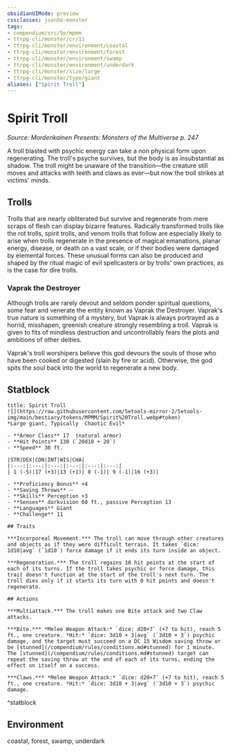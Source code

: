 ```yaml
---
obsidianUIMode: preview
cssclasses: json5e-monster
tags:
- compendium/src/5e/mpmm
- ttrpg-cli/monster/cr/11
- ttrpg-cli/monster/environment/coastal
- ttrpg-cli/monster/environment/forest
- ttrpg-cli/monster/environment/swamp
- ttrpg-cli/monster/environment/underdark
- ttrpg-cli/monster/size/large
- ttrpg-cli/monster/type/giant
aliases: ["Spirit Troll"]
---
```

# Spirit Troll
*Source: Mordenkainen Presents: Monsters of the Multiverse p. 247*  

A troll blasted with psychic energy can take a non physical form upon regenerating. The troll's psyche survives, but the body is as insubstantial as shadow. The troll might be unaware of the transition—the creature still moves and attacks with teeth and claws as ever—but now the troll strikes at victims' minds.

## Trolls

Trolls that are nearly obliterated but survive and regenerate from mere scraps of flesh can display bizarre features. Radically transformed trolls like the rot trolls, spirit trolls, and venom trolls that follow are especially likely to arise when trolls regenerate in the presence of magical emanations, planar energy, disease, or death on a vast scale, or if their bodies were damaged by elemental forces. These unusual forms can also be produced and shaped by the ritual magic of evil spellcasters or by trolls' own practices, as is the case for dire trolls.

### Vaprak the Destroyer

Although trolls are rarely devout and seldom ponder spiritual questions, some fear and venerate the entity known as Vaprak the Destroyer. Vaprak's true nature is something of a mystery, but Vaprak is always portrayed as a horrid, misshapen, greenish creature strongly resembling a troll. Vaprak is given to fits of mindless destruction and uncontrollably fears the plots and ambitions of other deities.

Vaprak's troll worshipers believe this god devours the souls of those who have been cooked or digested (slain by fire or acid). Otherwise, the god spits the soul back into the world to regenerate a new body.

## Statblock

```ad-statblock
title: Spirit Troll
![](https://raw.githubusercontent.com/5etools-mirror-2/5etools-img/main/bestiary/tokens/MPMM/Spirit%20Troll.webp#token)
*Large giant, Typically  Chaotic Evil*

- **Armor Class** 17  (natural armor)
- **Hit Points** 130 (`20d10 + 20`)
- **Speed** 30 ft.

|STR|DEX|CON|INT|WIS|CHA|
|:---:|:---:|:---:|:---:|:---:|:---:|
| 1 (-5)|17 (+3)|13 (+1)| 8 (-1)| 9 (-1)|16 (+3)|

- **Proficiency Bonus** +4
- **Saving Throws** ⏤
- **Skills** Perception +3
- **Senses** darkvision 60 ft., passive Perception 13
- **Languages** Giant
- **Challenge** 11

## Traits

***Incorporeal Movement.*** The troll can move through other creatures and objects as if they were difficult terrain. It takes `dice: 1d10|avg` (`1d10`) force damage if it ends its turn inside an object.

***Regeneration.*** The troll regains 10 hit points at the start of each of its turns. If the troll takes psychic or force damage, this trait doesn't function at the start of the troll's next turn. The troll dies only if it starts its turn with 0 hit points and doesn't regenerate.

## Actions

***Multiattack.*** The troll makes one Bite attack and two Claw attacks.

***Bite.*** *Melee Weapon Attack:* `dice: d20+7` (+7 to hit), reach 5 ft., one creature. *Hit:* `dice: 3d10 + 3|avg` (`3d10 + 3`) psychic damage, and the target must succeed on a DC 15 Wisdom saving throw or be [stunned](/compendium/rules/conditions.md#stunned) for 1 minute. The [stunned](/compendium/rules/conditions.md#stunned) target can repeat the saving throw at the end of each of its turns, ending the effect on itself on a success.

***Claws.*** *Melee Weapon Attack:* `dice: d20+7` (+7 to hit), reach 5 ft., one creature. *Hit:* `dice: 3d10 + 3|avg` (`3d10 + 3`) psychic damage.
```
^statblock

## Environment

coastal, forest, swamp, underdark
